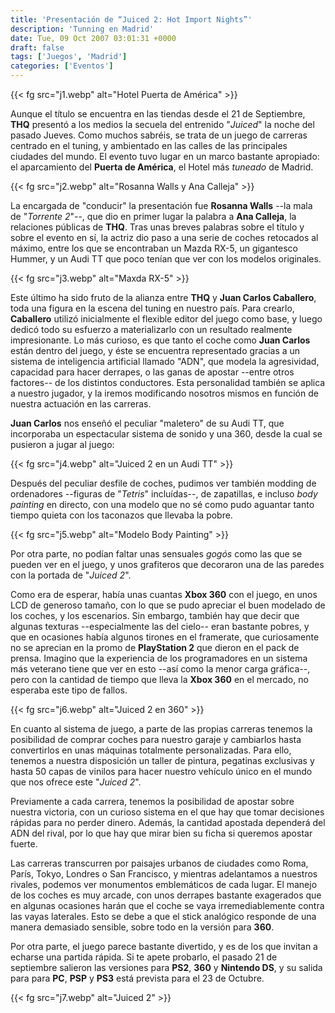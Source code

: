 ```yaml
---
title: 'Presentación de “Juiced 2: Hot Import Nights”'
description: 'Tunning en Madrid'
date: Tue, 09 Oct 2007 03:01:31 +0000
draft: false
tags: ['Juegos', 'Madrid']
categories: ['Eventos']
---
```


{{< fg src="j1.webp" alt="Hotel Puerta de América" >}}

Aunque el título se encuentra en las tiendas desde el 21 de Septiembre, **THQ** presentó a los medios la secuela del entrenido "_Juiced_" la noche del pasado Jueves. Como muchos sabréis, se trata de un juego de carreras centrado en el tuning, y ambientado en las calles de las principales ciudades del mundo. El evento tuvo lugar en un marco bastante apropiado: el aparcamiento del **Puerta de América**, el Hotel más _tuneado_ de Madrid.

{{< fg src="j2.webp" alt="Rosanna Walls y Ana Calleja" >}}

La encargada de "conducir" la presentación fue **Rosanna Walls** --la mala de "_Torrente 2_"--, que dio en primer lugar la palabra a **Ana Calleja**, la relaciones públicas de **THQ**. Tras unas breves palabras sobre el título y sobre el evento en sí, la actriz dio paso a una serie de coches retocados al máximo, entre los que se encontraban un Mazda RX-5, un gigantesco Hummer, y un Audi TT que poco tenían que ver con los modelos originales.

{{< fg src="j3.webp" alt="Maxda RX-5" >}}

Este último ha sido fruto de la alianza entre **THQ** y **Juan Carlos Caballero**, toda una figura en la escena del tuning en nuestro país. Para crearlo, **Caballero** utilizó inicialmente el flexible editor del juego como base, y luego dedicó todo su esfuerzo a materializarlo con un resultado realmente impresionante. Lo más curioso, es que tanto el coche como **Juan Carlos** están dentro del juego, y éste se encuentra representado gracias a un sistema de inteligencia artificial llamado "ADN", que modela la agresividad, capacidad para hacer derrapes, o las ganas de apostar --entre otros factores-- de los distintos conductores. Esta personalidad también se aplica a nuestro jugador, y la iremos modificando nosotros mismos en función de nuestra actuación en las carreras.

**Juan Carlos** nos enseñó el peculiar "maletero" de su Audi TT, que incorporaba un espectacular sistema de sonido y una 360, desde la cual se pusieron a jugar al juego:

{{< fg src="j4.webp" alt="Juiced 2 en un Audi TT" >}}

Después del peculiar desfile de coches, pudimos ver también modding de ordenadores --figuras de "_Tetris_" incluídas--, de zapatillas, e incluso _body painting_ en directo, con una modelo que no sé como pudo aguantar tanto tiempo quieta con los taconazos que llevaba la pobre.

{{< fg src="j5.webp" alt="Modelo Body Painting" >}}

Por otra parte, no podían faltar unas sensuales _gogós_ como las que se pueden ver en el juego, y unos grafiteros que decoraron una de las paredes con la portada de "_Juiced 2_".

Como era de esperar, había unas cuantas **Xbox 360** con el juego, en unos LCD de generoso tamaño, con lo que se pudo apreciar el buen modelado de los coches, y los escenarios. Sin embargo, también hay que decir que algunas texturas --especialmente las del cielo-- eran bastante pobres, y que en ocasiones había algunos tirones en el framerate, que curiosamente no se aprecian en la promo de **PlayStation 2** que dieron en el pack de prensa. Imagino que la experiencia de los programadores en un sistema más veterano tiene que ver en esto --así como la menor carga gráfica--, pero con la cantidad de tiempo que lleva la **Xbox 360** en el mercado, no esperaba este tipo de fallos.

{{< fg src="j6.webp" alt="Juiced 2 en 360" >}}

En cuanto al sistema de juego, a parte de las propias carreras tenemos la posibilidad de comprar coches para nuestro garaje y cambiarlos hasta convertirlos en unas máquinas totalmente personalizadas. Para ello, tenemos a nuestra disposición un taller de pintura, pegatinas exclusivas y hasta 50 capas de vinilos para hacer nuestro vehículo único en el mundo que nos ofrece este "_Juiced 2_".

Previamente a cada carrera, tenemos la posibilidad de apostar sobre nuestra victoria, con un curioso sistema en el que hay que tomar decisiones rápidas para no perder dinero. Además, la cantidad apostada dependerá del ADN del rival, por lo que hay que mirar bien su ficha si queremos apostar fuerte.

Las carreras transcurren por paisajes urbanos de ciudades como Roma, París, Tokyo, Londres o San Francisco, y mientras adelantamos a nuestros rivales, podemos ver monumentos emblemáticos de cada lugar. El manejo de los coches es muy arcade, con unos derrapes bastante exagerados que en algunas ocasiones harán que el coche se vaya irremediablemente contra las vayas laterales. Esto se debe a que el stick analógico responde de una manera demasiado sensible, sobre todo en la versión para **360**.

Por otra parte, el juego parece bastante divertido, y es de los que invitan a echarse una partida rápida. Si te apete probarlo, el pasado 21 de septiembre salieron las versiones para **PS2**, **360** y **Nintendo DS**, y su salida para para **PC**, **PSP** y **PS3** está prevista para el 23 de Octubre.

{{< fg src="j7.webp" alt="Juiced 2" >}}